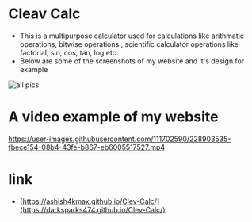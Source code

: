 # Cleav Calc
* This is a multipurpose calculator used for calculations like arithmatic operations, bitwise operations , scientific calculator operations like factorial, sin,           cos, tan, log etc.
* Below are some of the screenshots of my website and it's design for example

![all pics](https://user-images.githubusercontent.com/111702590/228903701-d48bac85-ba42-4a70-a7e6-071fa469b549.PNG)


# A video example of my website
https://user-images.githubusercontent.com/111702590/228903535-fbece154-08b4-43fe-b867-eb6005517527.mp4

# link
* [https://ashish4kmax.github.io/Clev-Calc/](https://darksparks474.github.io/Clev-Calc/)

